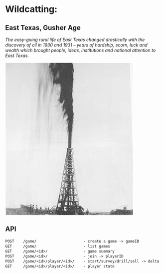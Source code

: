 # Wildcatting:

## East Texas, Gusher Age


*The easy-going rural life of East Texas changed drastically with the
discovery of oil in 1930 and 1931 – years of hardship, scorn, luck and wealth which brought people, ideas, institutions and national attention to East Texas.*

![Gusher](wildcatting.jpg)

## API

    POST    /game/                     - create a game -> gameID
    GET     /game/                     - list games
    GET     /game/<id>/                - game summary
    POST    /game/<id>/                - join -> playerID
    POST    /game/<id>/player/<id>/    - start/survey/drill/sell -> delta
    GET     /game/<id>/player/<id>/    - player state
